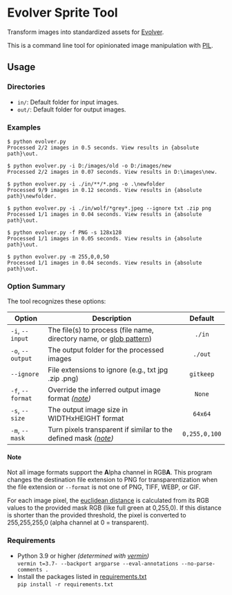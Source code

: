# Evolver Sprite Tool

Transform images into standardized assets for [Evolver](https://github.com/marm00/evolver).

This is a command line tool for opinionated image manipulation with [PIL](https://pillow.readthedocs.io/).

## Usage

### Directories

- `in/`: Default folder for input images.
- `out/`: Default folder for output images.

### Examples

```console
$ python evolver.py
Processed 2/2 images in 0.5 seconds. View results in {absolute path}\out.

$ python evolver.py -i D:/images/old -o D:/images/new
Processed 2/2 images in 0.07 seconds. View results in D:\images\new.

$ python evolver.py -i ./in/**/*.png -o .\newfolder
Processed 9/9 images in 0.12 seconds. View results in {absolute path}\newfolder.

$ python evolver.py -i ./in/wolf/*grey*.jpeg --ignore txt .zip png
Processed 1/1 images in 0.04 seconds. View results in {absolute path}\out.

$ python evolver.py -f PNG -s 128x128
Processed 1/1 images in 0.05 seconds. View results in {absolute path}\out.

$ python evolver.py -m 255,0,0,50
Processed 1/1 images in 0.04 seconds. View results in {absolute path}\out.
```

### Option Summary

The tool recognizes these options:

| Option | Description | Default |
| --- | --- | :---: |
| `-i`, `--input` | The file(s) to process (file name, directory name, or [glob pattern](https://docs.python.org/3/library/glob.html)) | `./in` |
| `-o`, `--output`| The output folder for the processed images | `./out` |
| `--ignore` | File extensions to ignore (e.g., txt jpg .zip .png) | `gitkeep` |
| `-f`, `--format` | Override the inferred output image format *([note](#note))* | `None` |
| `-s`, `--size` | The output image size in WIDTHxHEIGHT format | `64x64` |
| `-m`, `--mask` | Turn pixels transparent if similar to the defined mask *([note](#note))* | `0,255,0,100` |

#### Note

Not all image formats support the **A**lpha channel in RGB**A**. This program changes the destination file extension to PNG for transparentization when the file extension or `--format` is not one of PNG, TIFF, WEBP, or GIF.

For each image pixel, the [euclidean distance](https://en.wikipedia.org/wiki/Euclidean_distance) is calculated from its RGB values to the provided mask RGB (like full green at 0,255,0). If this distance is shorter than the provided threshold, the pixel is converted to 255,255,255,0 (alpha channel at 0 = transparent).

### Requirements

- Python 3.9 or higher *(determined with [vermin](https://github.com/netromdk/vermin))*  
`vermin t=3.7- --backport argparse --eval-annotations --no-parse-comments .`
- Install the packages listed in [requirements.txt](./requirements.txt)  
  `pip install -r requirements.txt`
